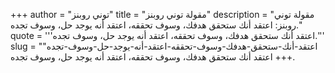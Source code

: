 +++
author = "توني روبنز"
title = "مقولة توني روبنز"
description = "مقولة توني روبنز: اعتقد أنك ستحقق هدفك، وسوف تحققه، اعتقد أنه يوجد حل، وسوف تجده."
quote = '''اعتقد أنك ستحقق هدفك، وسوف تحققه، اعتقد أنه يوجد حل، وسوف تجده.'''
slug = "اعتقد-أنك-ستحقق-هدفك-وسوف-تحققه-اعتقد-أنه-يوجد-حل-وسوف-تجده"
+++
اعتقد أنك ستحقق هدفك، وسوف تحققه، اعتقد أنه يوجد حل، وسوف تجده.
